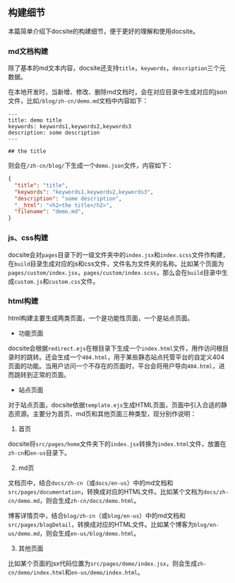 ## 构建细节

本篇简单介绍下docsite的构建细节，便于更好的理解和使用docsite。

### md文档构建

除了基本的md文本内容，docsite还支持`title`，`keywords`，`description`三个元数据。

在本地开发时，当新增、修改、删除md文档时，会在对应目录中生成对应的json文件，比如`/blog/zh-cn/demo.md`文档中内容如下：

```
---
title: demo title
keywords: keywords1,keywords2,keywords3
description: some description
---

## the title
```
则会在`/zh-cn/blog/`下生成一个`demo.json`文件，内容如下：

```json
{
  "title": "title",
  "keywords": "keywords1,keywords2,keywords3",
  "description": "some description",
  "__html": "<h2>the title</h2>",
  "filename": "demo.md",
}
```

### js、css构建

docsite会对`pages`目录下的一级文件夹中的`index.jsx`和`index.scss`文件作构建，在`build`目录生成对应的js和css文件，文件名为文件夹的名称。比如某个页面为`pages/custom/index.jsx`，`pages/custom/index.scss`，那么会在`build`目录中生成`custom.js`和`custom.css`文件。

### html构建

html构建主要生成两类页面，一个是功能性页面，一个是站点页面。

+ 功能页面

docsite会根据`redirect.ejs`在根目录下生成一个`index.html`文件，用作访问根目录时的跳转。还会生成一个`404.html`，用于某些静态站点托管平台的自定义404页面的功能。当用户访问一个不存在的页面时，平台会将用户导向`404.html`，进而跳转到正常的页面。

+ 站点页面

对于站点页面，docsite依据`template.ejs`生成HTML页面，页面中引入合适的静态资源。主要分为首页、md页和其他页面三种类型，现分别作说明：

1. 首页

docsite将`src/pages/home`文件夹下的`index.jsx`转换为`index.html`文件，放置在`zh-cn`和`en-us`目录下。

2. md页

文档页中，结合`docs/zh-cn`（或`docs/en-us`）中的md文档和`src/pages/documentation`，转换成对应的HTML文件。比如某个文档为`docs/zh-cn/demo.md`，则会生成`zh-cn/docs/demo.html`。

博客详情页中，结合`blog/zh-cn`（或`blog/en-us`）中的md文档和`src/pages/blogDetail`，转换成对应的HTML文件。比如某个博客为`blog/en-us/demo.md`，则会生成`en-us/blog/demo.html`。

3. 其他页面

比如某个页面的jsx代码位置为`src/pages/demo/index.jsx`，则会生成`zh-cn/demo/index.html`和`en-us/demo/index.html`。